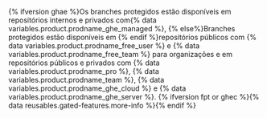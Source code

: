 {% ifversion ghae %}Os branches protegidos estão disponíveis em repositórios internos e privados com{% data variables.product.prodname_ghe_managed %}, {% else%}Branches protegidos estão disponíveis em {% endif %}repositórios públicos com {% data variables.product.prodname_free_user %} e {% data variables.product.prodname_free_team %} para organizações e em repositórios públicos e privados com {% data variables.product.prodname_pro %}, {% data variables.product.prodname_team %}, {% data variables.product.prodname_ghe_cloud %} e {% data variables.product.prodname_ghe_server %}. {% ifversion fpt or ghec %}{% data reusables.gated-features.more-info %}{% endif %}
